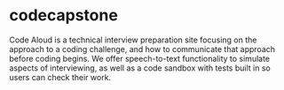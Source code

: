 # codecapstone

Code Aloud is a technical interview preparation site focusing on the approach
to a coding challenge, and how to communicate that approach before coding
begins. We offer speech-to-text functionality to simulate
aspects of interviewing, as well as a code sandbox with tests built in so users
can check their work.
